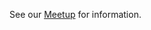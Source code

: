 See our [Meetup](http://www.meetup.com/Beer-js-South-New-Jersey-Talk-JavaScript-at-Local-Pubs/) for information.
